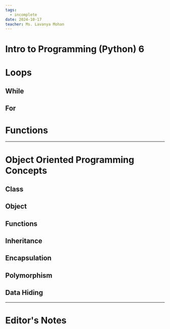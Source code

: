 ```yaml
---
tags:
  - incomplete
date: 2024-10-17
teacher: Ms. Lavanya Mohan
---
```

# Intro to Programming (Python) 6
# Loops
## While
## For
# Functions


---
# Object Oriented Programming Concepts
## Class
## Object
## Functions
## Inheritance
## Encapsulation
## Polymorphism
## Data Hiding

----------------------------------------------------------------
# Editor's Notes